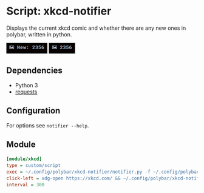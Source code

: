 # Script: xkcd-notifier

Displays the current xkcd comic and whether there are any new ones in polybar, written in python.

![Unread](/polybar-scripts/xkcd-notifier/screenshots/unread.png) ![Read](/polybar-scripts/xkcd-notifier//screenshots/read.png)

## Dependencies

- Python 3
- [requests](https://pypi.org/project/requests/)

## Configuration

For options see `notifier --help`.

## Module

```ini
[module/xkcd]
type = custom/script
exec = ~/.config/polybar/xkcd-notifier/notifier.py -f ~/.config/polybar/xkcd-notifier/latest
click-left = xdg-open https://xkcd.com/ && ~/.config/polybar/xkcd-notifier/notifier.py -f ~/.config/polybar/xkcd-notifier/latest --read
interval = 300
```

